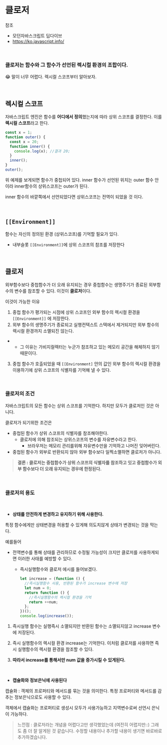 # 클로저

참조

- 모던자바스크립트 딥다이브
- https://ko.javascript.info/

 </br>

### 클로저는 함수와 그 함수가 선언된 렉시컬 환경의 조합이다.

😂 말이 너무 어렵다. 렉시컬 스코프부터 알아보자.

 </br>

## 렉시컬 스코프

자바스크립트 엔진은 함수를 **어디에서 정의**했는지에 따라 상위 스코프를 결정한다.
이를 **렉시컬 스코프**라고 한다.

```jsx
const x = 1;
function outer() {
  const x = 20;
  function inner() {
    console.log(x); //결과 20;
  }
  inner();
}
outer();
```

위 예제를 보게되면 함수가 중첩되어 있다. inner 함수가 선언된 위치는 outer 함수 안이라 inner함수의 상위스코프는 outer가 된다.

inner 함수의 바깥쪽에서 선언되었다면 상위스코프는 전역이 되었을 것 이다.

<br/>

## `[[Environment]]`

함수는 자신의 정의된 환경 (상위스코프)를 기억할 필요가 있다.

- 내부슬롯 `[[Environment]]`에 상위 스코프의 참조를 저장한다

 </br>
 
## 클로저

외부함수보다 중첩함수가 더 오래 유지되는 경우 중첩함수는 생명주기가 종료된 외부함수의 변수를 참조할 수 있다. 이것이 **클로저**이다.

이것이 가능한 이유

1. 중첩 함수가 평가되는 시점에 상위 스코프인 외부 함수의 렉시컬 환경을 `[[Environment]]` 에 저장한다.
2. 외부 함수의 생명주기가 종료되고 실행컨텍스트 스택에서 제거되지만 외부 함수의 렉시컬 환경까지 소멸되진 않는다.

- - 그 이유는 가비지컬렉터는 누군가 참조하고 있는 메모리 공간을 해체하지 않기 때문이다.

3. 중첩 함수가 호출되었을 때 `[[Environment]` 안의 값인 외부 함수의 렉시컬 환경을 이용하기에 상위 스코프의 식별자를 기억해 낼 수 있다.

 </br>

### 클로저의 조건

자바스크립트의 모든 함수는 상위 스코프를 기억한다. 하지만 모두가 클로저인 것은 아니다.

클로저가 되기위한 조건은

- 중첩된 함수가 상위 스코프의 식별자를 참조해야한다.
  - 클로저에 의해 참조되는 상위스코프의 변수를 자유변수라고 한다.
    - 브라우저는 메모리 관리를위해 자유변수만을 기억하고 나머진 잊어버린다.
- 중첩된 함수가 외부로 반환되지 않아 외부 함수보다 일찍소멸하면 클로저가 아니다.

> **결론 : 클로저는 중첩함수가 상위 스코프의 식별자를 참조하고 잇고 중첩함수가 외부 함수보다 더 오래 유지되는 경우에 한정된다.**

</br>

### 클로저의 용도

</br>

- **상태를 안전하게 변경하고 유지하기 위해 사용한다.**

특정 함수에게만 상태변경을 허용할 수 있게해 의도치않게 상태가 변경되는 것을 막는다.

예를들어

- 전역변수를 통해 상태를 관리하므로 수정될 가능성이 크지만 클로저를 사용하게되면 이러한 사태를 예방할 수 있다.

  - 즉시실행함수와 클로저 에시를 들어보겠다.

    ```jsx
    let increase = (function () {
      //즉시실행함수 사용, 반환된 함수가 increase 변수에 저장
      let num = 0;
      return function () {
        //즉시실행함수의 렉시컬 환경을 기억
        return ++num;
      };
    })();
    console.log(increase());
    ```

1. 즉시실행 함수는 실행즉시 소멸되지만 반환된 함수는 소멸되지않고 increase 변수에 저장된다.

2. 즉시 실행함수의 렉시컬 환경 increase는 기억한다. 이처럼 클로저를 사용하면 즉시 실행함수의 렉시컬 환경을 참조할 수 있다.

3. **따라서 increase를 통해서만 num 값을 증가시킬 수 있게된다.**

</br>

- **캡슐화와 정보은닉에 사용된다**

캡슐화 : 객체의 프로퍼티와 메서드를 묶는 것을 의미한다.
특정 프로퍼티와 메서드를 감추는 정보은닉으로도 사용할 수 있다.

객체에서 캡슐화는 프로퍼티로 생성시 모두가 사용가능하고 지역변수로써 선언시 은닉이 가능하다.

> 느낀점 : 클로저라는 개념을 어렵다고만 생각했었는데 (여전히 어렵지만::) 그래도 좀 더 잘 알게된 것 같습니다. 수정할 내용이나 추가할 내용이 생기면 바로바로 추가하겠습니다.
